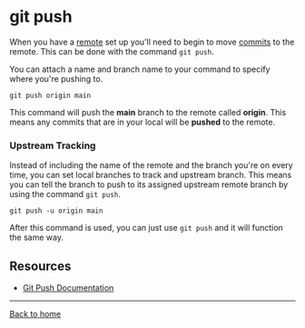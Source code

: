 # git push

When you have a [remote](./Remote.md) set up you'll need to begin to move [commits](./Commit.md) to the remote.
This can be done with the command `git push`.

You can attach a name and branch name to your command to specify where you're pushing to. 

```
git push origin main
```
This command will push the **main** branch to the remote called **origin**. 
This means any commits that are in your local will be **pushed** to the remote.

### Upstream Tracking

Instead of including the name of the remote and the branch you're on every time, you can set local branches to track and upstream branch. 
This means you can tell the branch to push to its assigned upstream remote branch by using the command `git push`.

```
git push -u origin main
```

After this command is used, you can just use `git push` and it will function the same way. 

## Resources

- [Git Push Documentation](https://git-scm.com/docs/git-push)
---
[Back to home](../README.md)

